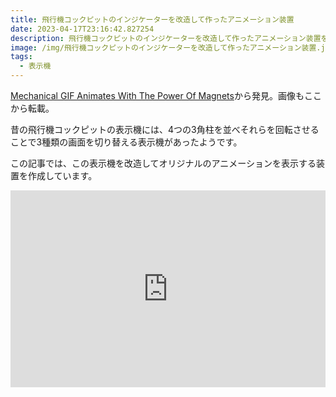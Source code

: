 ```yaml
---
title: 飛行機コックピットのインジケーターを改造して作ったアニメーション装置
date: 2023-04-17T23:16:42.827254
description: 飛行機コックピットのインジケーターを改造して作ったアニメーション装置を紹介する
image: /img/飛行機コックピットのインジケーターを改造して作ったアニメーション装置.jpg
tags:
  - 表示機
---
```

[Mechanical GIF Animates With The Power Of Magnets](https://hackaday.com/2023/04/08/mechanical-gif-animates-with-the-power-of-magnets/)から発見。画像もここから転載。

昔の飛行機コックピットの表示機には、4つの3角柱を並べそれらを回転させることで3種類の画面を切り替える表示機があったようです。

この記事では、この表示機を改造してオリジナルのアニメーションを表示する装置を作成しています。

<iframe width="100%" height="315" src="https://www.youtube.com/embed/orEKw7v9C0A" title="YouTube video player" frameborder="0" allow="accelerometer; autoplay; clipboard-write; encrypted-media; gyroscope; picture-in-picture" allowfullscreen></iframe>

